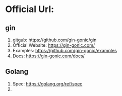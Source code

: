 
# Official Url: #
## gin ##
1. gitgub: https://github.com/gin-gonic/gin
2. Official Website: https://gin-gonic.com/
3. Examples: https://github.com/gin-gonic/examples
4. Docs: https://gin-gonic.com/docs/

## Golang ##
1. Spec: https://golang.org/ref/spec
2.  


  